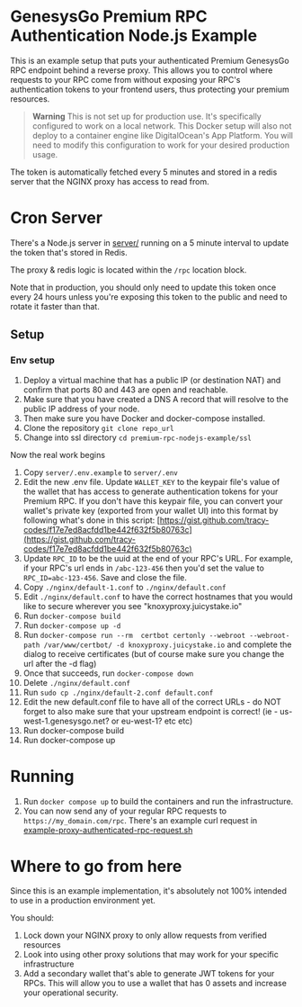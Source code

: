 # GenesysGo Premium RPC Authentication Node.js Example

This is an example setup that puts your authenticated Premium GenesysGo RPC endpoint behind a reverse proxy. This allows you to control where requests to your RPC come from without exposing your RPC's authentication tokens to your frontend users, thus protecting your premium resources.

> **Warning**
> This is not set up for production use. It's specifically configured to work on a local network. This Docker setup will also not deploy to a container engine like DigitalOcean's App Platform. You will need to modify this configuration to work for your desired production usage.

The token is automatically fetched every 5 minutes and stored in a redis server that the NGINX proxy has access to read from.



# Cron Server

There's a Node.js server in [server/](server/) running on a 5 minute interval to update the token that's stored in Redis.

The proxy & redis logic is located within the `/rpc` location block.

Note that in production, you should only need to update this token once every 24 hours unless you're exposing this token to the public and need to rotate it faster than that.

## Setup
### Env setup
1. Deploy a virtual machine that has a public IP (or destination NAT) and confirm that ports 80 and 443 are open and reachable.  
2. Make sure that you have created a DNS A record that will resolve to the public IP address of your node.  
3. Then make sure you have Docker and docker-compose installed.  
4. Clone the repository `git clone repo_url`  
5. Change into ssl directory `cd premium-rpc-nodejs-example/ssl`  
  
Now the real work begins  
  
1. Copy `server/.env.example` to `server/.env`
2. Edit the new .env file. Update `WALLET_KEY` to the keypair file's value of the wallet that has access to generate authentication tokens for your Premium RPC. If you don't have this keypair file, you can convert your wallet's private key (exported from your wallet UI) into this format by following what's done in this script: [https://gist.github.com/tracy-codes/f17e7ed8acfdd1be442f632f5b80763c](https://gist.github.com/tracy-codes/f17e7ed8acfdd1be442f632f5b80763c)
3. Update `RPC_ID` to be the uuid at the end of your RPC's URL. For example, if your RPC's url ends in `/abc-123-456` then you'd set the value to `RPC_ID=abc-123-456`. Save and close the file.
4. Copy `./nginx/default-1.conf` to `./nginx/default.conf`
5. Edit `./nginx/default.conf` to have the correct hostnames that you would like to secure wherever you see "knoxyproxy.juicystake.io"
6. Run `docker-compose build`
7. Run `docker-compose up -d`
8. Run `docker-compose run --rm  certbot certonly --webroot --webroot-path /var/www/certbot/ -d knoxyproxy.juicystake.io` and complete the dialog to receive certificates (but of course make sure you change the url after the -d flag)
9. Once that succeeds, run `docker-compose down`
10. Delete `./nginx/default.conf`
11. Run `sudo cp ./nginx/default-2.conf default.conf`
12. Edit the new default.conf file to have all of the correct URLs - do NOT forget to also make sure that your upstream endpoint is correct! (ie - us-west-1.genesysgo.net? or eu-west-1? etc etc)
13. Run docker-compose build
14. Run docker-compose up

# Running

1. Run `docker compose up` to build the containers and run the infrastructure.
2. You can now send any of your regular RPC requests to `https://my_domain.com/rpc`. There's an example curl request in [example-proxy-authenticated-rpc-request.sh](example-proxy-authenticated-rpc-request.sh)

# Where to go from here

Since this is an example implementation, it's absolutely not 100% intended to use in a production environment yet.

You should:

1. Lock down your NGINX proxy to only allow requests from verified resources
2. Look into using other proxy solutions that may work for your specific infrastructure
3. Add a secondary wallet that's able to generate JWT tokens for your RPCs. This will allow you to use a wallet that has 0 assets and increase your operational security.
